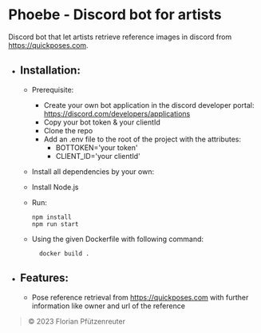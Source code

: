 # Phoebe - Discord bot for artists
Discord bot that let artists retrieve reference images in discord from https://quickposes.com.

- Installation:
  -
  
  - Prerequisite:
    
    - Create your own bot application in the discord developer portal: https://discord.com/developers/applications
    - Copy your bot token & your clientId
    - Clone the repo
    - Add an .env file to the root of the project with the attributes:
        - BOTTOKEN='your token'
        - CLIENT_ID='your clientId'
  - Install all dependencies by your own:
  - Install Node.js
  - Run:
   
        npm install 
        npm run start

  - Using the given Dockerfile with following command:
 
          docker build .
- Features:
  - 

  - Pose reference retrieval from https://quickposes.com with further information like owner and url of the reference


> &copy; 2023 Florian Pfützenreuter
  